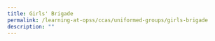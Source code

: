 ```yaml
---
title: Girls' Brigade
permalink: /learning-at-opss/ccas/uniformed-groups/girls-brigade
description: ""
---
```

